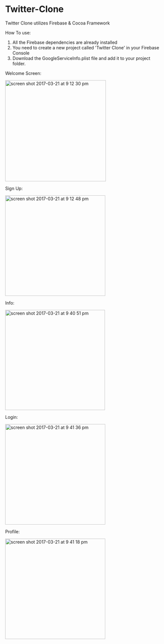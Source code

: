# Twitter-Clone
Twitter Clone utilizes Firebase &amp; Cocoa Framework

How To use:
1. All the Firebase dependencies are already installed
2. You need to create a new project called 'Twitter Clone' in your Firebase Console
3. Download the GoogleServiceInfo.plist file and add it to your project folder.

Welcome Screen:

<img width="324" alt="screen shot 2017-03-21 at 9 12 30 pm" src="https://cloud.githubusercontent.com/assets/20143504/24179526/9ad0fba6-0e7d-11e7-81e0-a0bf9c01ee58.png">

Sign Up:

<img width="322" alt="screen shot 2017-03-21 at 9 12 48 pm" src="https://cloud.githubusercontent.com/assets/20143504/24179569/e3b5ba78-0e7d-11e7-94f5-c66cf8b07b7f.png">

Info:

<img width="321" alt="screen shot 2017-03-21 at 9 40 51 pm" src="https://cloud.githubusercontent.com/assets/20143504/24179819/9428e186-0e7f-11e7-8e0f-26488708ba3a.png">

Login:

<img width="322" alt="screen shot 2017-03-21 at 9 41 36 pm" src="https://cloud.githubusercontent.com/assets/20143504/24179808/7751e8fa-0e7f-11e7-9eca-6971e132891a.png">

Profile:

<img width="322" alt="screen shot 2017-03-21 at 9 41 18 pm" src="https://cloud.githubusercontent.com/assets/20143504/24179790/4d19bd74-0e7f-11e7-9b33-13a557e97b26.png">

